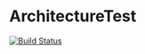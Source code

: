 # ArchitectureTest
[![Build Status](https://travis-ci.org/ZhaoFeiK/ArchitectureTest.svg?branch=master)](https://travis-ci.org/ZhaoFeiK/ArchitectureTest)
